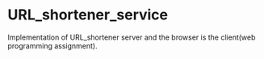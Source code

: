 # URL_shortener_service
Implementation of URL_shortener server and the browser is the client(web programming assignment).
